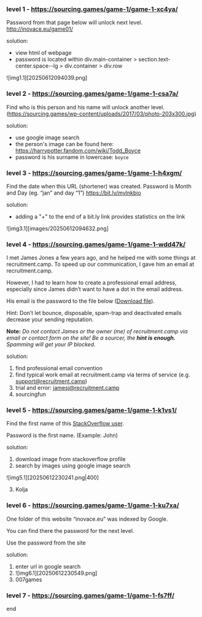 ### level 1 - https://sourcing.games/game-1/game-1-xc4ya/

Password from that page below will unlock next level.
http://inovace.eu/game01/

solution:
- view html of webpage
- password is located within div.main-container > section.text-center.space--lg > div.container > div.row

![img1.1][20250612094039.png]


### level 2 - https://sourcing.games/game-1/game-1-csa7a/

Find who is this person and his name will unlock another level.
(https://sourcing.games/wp-content/uploads/2017/03/photo-203x300.jpg)

solution:
- use google image search
- the person's image can be found here: https://harrypotter.fandom.com/wiki/Todd_Boyce
- password is his surname in lowercase: `boyce`

### level 3 - https://sourcing.games/game-1/game-1-h4xgm/

Find the date when this URL (shortener) was created.
Password is Month and Day (eg. “jan” and day “1”)
https://bit.ly/mylnkbio

solution:
- adding a "+" to the end of a bit.ly link provides statistics on the link

![img3.1][images/20250612094632.png]

### level 4 - https://sourcing.games/game-1/game-1-wdd47k/

I met James Jones a few years ago, and he helped me with some things at recruitment.camp. To speed up our communication, I gave him an email at recruitment.camp.

However, I had to learn how to create a professional email address, especially since James didn’t want to have a dot in the email address.

His email is the password to the file below ([Download file](https://sourcing.games/wp-content/uploads/2024/04/james.docx)).

Hint: Don’t let bounce, disposable, spam-trap and deactivated emails decrease your sending reputation.

**Note:** _Do not contact James or the owner (me) of recruitment.camp via email or contact form on the site!  Be a sourcer, the **hint is enough.** Spamming will get your IP blocked._

solution:
1. find professional email convention
2. find typical work email at recruitment.camp via terms of service (e.g. support@recruitment.camp)
3. trial and error: jamesj@recruitment.camp
4. sourcingfun

### level 5 - https://sourcing.games/game-1/game-1-k1vs1/

Find the first name of this [StackOverflow user](https://meta.stackoverflow.com/users/5696502/arsen).

Password is the first name. (Example: John)

solution:
1. download image from stackoverflow profile
2. search by images using google image search

![img5.1][20250612230241.png|400]

3. Kolja

### level 6 - https://sourcing.games/game-1/game-1-ku7xa/

One folder of this website “inovace.eu” was indexed by Google.

You can find there the password for the next level.

Use the password from the site

solution:
1. enter url in google search
2. ![img6.1][20250612230549.png]
3. 007games

### level 7 - https://sourcing.games/game-1/game-1-fs7ff/

end
